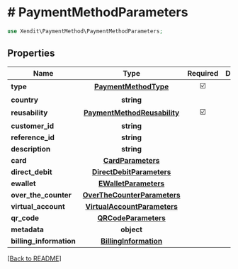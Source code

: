 # # PaymentMethodParameters


```php
use Xendit\PaymentMethod\PaymentMethodParameters;
```

## Properties

| Name | Type | Required | Description | Examples |
|------------|:-------------:|:-------------:|-------------|:-------------:|
| **type** | [**PaymentMethodType**](PaymentMethodType.md) | ☑️ |  | null |
| **country** | **string** |  |  | null |
| **reusability** | [**PaymentMethodReusability**](PaymentMethodReusability.md) | ☑️ |  | null |
| **customer_id** | **string** |  |  | null |
| **reference_id** | **string** |  |  | null |
| **description** | **string** |  |  | null |
| **card** | [**CardParameters**](CardParameters.md) |  |  | null |
| **direct_debit** | [**DirectDebitParameters**](DirectDebitParameters.md) |  |  | null |
| **ewallet** | [**EWalletParameters**](EWalletParameters.md) |  |  | null |
| **over_the_counter** | [**OverTheCounterParameters**](OverTheCounterParameters.md) |  |  | null |
| **virtual_account** | [**VirtualAccountParameters**](VirtualAccountParameters.md) |  |  | null |
| **qr_code** | [**QRCodeParameters**](QRCodeParameters.md) |  |  | null |
| **metadata** | **object** |  |  | null |
| **billing_information** | [**BillingInformation**](BillingInformation.md) |  |  | null |


[[Back to README]](../../README.md)
